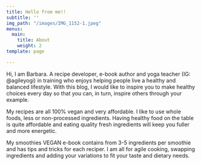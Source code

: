 ```yaml
---
title: Hello from me!!
subtitle: ''
img_path: "/images/IMG_1152-1.jpeg"
menus:
  main:
    title: About
    weight: 2
template: page

---
```

Hi, I am Barbara. A recipe developer, e-book author and yoga teacher  (IG: @agileyogi) in training who enjoys helping people live a healthy and balanced lifestyle. With this blog, I would like to inspire you to make healthy choices every day so that you can, in turn, inspire others through your example.

My recipes are all 100% vegan and very affordable. I like to use whole foods, less or non-processed ingredients. Having healthy food on the table is quite affordable and eating quality fresh ingredients will keep you fuller and more energetic. 

My smoothies VEGAN e-book contains from 3-5 ingredients per smoothie and has tips and tricks for each reciper. I am all for agile cooking, swapping ingredients and adding your variations to fit your taste and dietary needs.  